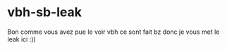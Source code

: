 # vbh-sb-leak
Bon comme vous avez pue le voir vbh ce sont fait bz donc je vous met le leak ici :)) 
